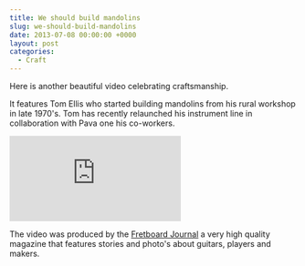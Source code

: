 ```yaml
---
title: We should build mandolins
slug: we-should-build-mandolins
date: 2013-07-08 00:00:00 +0000
layout: post
categories:
  - Craft
---
```


Here is another beautiful video celebrating craftsmanship.

It features Tom Ellis who started building mandolins from his rural workshop in late 1970's. Tom has recently relaunched his instrument line in collaboration with Pava one his co-workers.

<div class="vimeo">
<iframe src="https://player.vimeo.com/video/67614414"  frameborder="0" webkitallowfullscreen mozallowfullscreen allowfullscreen></iframe>
</div>

The video was produced by the [Fretboard Journal][fretboardjournal] a very high quality magazine that features stories and photo's about guitars, players and makers.

[fretboardjournal]: http://www.fretboardjournal.com/
